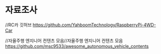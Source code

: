 # 자료조사 


//RC카 깃허브
https://github.com/YahboomTechnology/RaspberryPi-4WD-Car


//자율주행 엔지니어 컨텐츠 모음//자율주행 엔지니어 컨텐츠 모음
https://github.com/msc9533/awesome_autonomous_vehicle_contents
